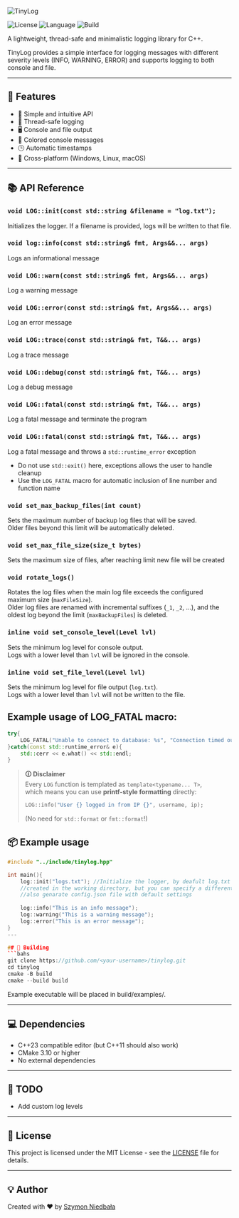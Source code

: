 
![TinyLog](https://socialify.git.ci/szymekx13/TinyLog/image?description=1&issues=1&language=1&name=1&theme=Dark)

![License](https://img.shields.io/badge/license-MIT-blue.svg)
![Language](https://img.shields.io/badge/language-C%2B%2B23-orange)
![Build](https://img.shields.io/badge/build-passing-success)

A lightweight, thread-safe and minimalistic logging library for C++.

TinyLog provides a simple interface for logging messages with different severity levels (INFO, WARNING, ERROR) and supports logging to both console and file.

---

## 🚀 Features

- 📜 Simple and intuitive API
- 🧵 Thread-safe logging
- 🖥️ Console and file output
- 🎨 Colored console messages
- 🕒 Automatic timestamps
- 🧩 Cross-platform (Windows, Linux, macOS)

---
## 📚 API Reference
### `void LOG::init(const std::string &filename = "log.txt");`
Initializes the logger. If a filename is provided, logs will be written to that file.
### `void log::info(const std::string& fmt, Args&&... args)`
Logs an informational message

### `void LOG::warn(const std::string& fmt, Args&&... args)`
Log a warning message

### `void LOG::error(const std::string& fmt, Args&&... args)`
Log an error message

### `void LOG::trace(const std::string& fmt, T&&... args)`
Log a trace message

### `void LOG::debug(const std::string& fmt, T&&... args)`
Log a debug message

### `void LOG::fatal(const std::string& fmt, T&&... args)`
Log a fatal message and terminate the program

### `void LOG::fatal(const std::string& fmt, T&&... args)`
Log a fatal message and throws a `std::runtime_error` exception
- Do not use `std::exit()` here, exceptions allows the user to handle cleanup
- Use the `LOG_FATAL` macro for automatic inclusion of line number and function name

### `void set_max_backup_files(int count)`
Sets the maximum number of backup log files that will be saved.  
Older files beyond this limit will be automatically deleted.

### `void set_max_file_size(size_t bytes)`
Sets the maximum size of files, after reaching limit new file will be created

### `void rotate_logs()`
Rotates the log files when the main log file exceeds the configured maximum size (`maxFileSize`).  
Older log files are renamed with incremental suffixes (`_1`, `_2`, ...), and the oldest log beyond the limit (`maxBackupFiles`) is deleted.

### `inline void set_console_level(Level lvl)`
Sets the minimum log level for console output.  
Logs with a lower level than `lvl` will be ignored in the console.

### `inline void set_file_level(Level lvl)`
Sets the minimum log level for file output (`log.txt`).  
Logs with a lower level than `lvl` will not be written to the file.

## Example usage of LOG_FATAL macro:
```cpp
try{
    LOG_FATAL("Unable to connect to database: %s", "Connection timed out");
}catch(const std::runtime_error& e){
    std::cerr << e.what() << std::endl;
}
```
> **🛈 Disclaimer**  
> Every `LOG` function is templated as `template<typename... T>`,  
> which means you can use **printf-style formatting** directly:
> ```cpp
> LOG::info("User {} logged in from IP {}", username, ip);
> ```
> (No need for `std::format` or `fmt::format`!)

## 📦 Example usage

```cpp
#include "../include/tinylog.hpp"

int main(){
    log::init("logs.txt"); //Initialize the logger, by deafult log.txt will be
    //created in the working directory, but you can specify a different path and name
    //also genarate config.json file with default settings
    
    log::info("This is an info message");
    log::warning("This is a warning message");
    log::error("This is an error message");
}
---

## 🧰 Building
```bahs
git clone https://github.com/<your-username>/tinylog.git
cd tinylog
cmake -B build
cmake --build build
```
Example executable will be placed in build/examples/.

---
## 💻 Dependencies
- C++23 compatible editor (but C++11 should also work)
- CMake 3.10 or higher
- No external dependencies

---

## 🧠 TODO

- Add custom log levels
---

## 📄 License
This project is licensed under the MIT License - see the [LICENSE](LICENSE) file for details.

---
## 💡 Author
Created with ❤️ by [Szymon Niedbała](https://github.com/szymekx13)
